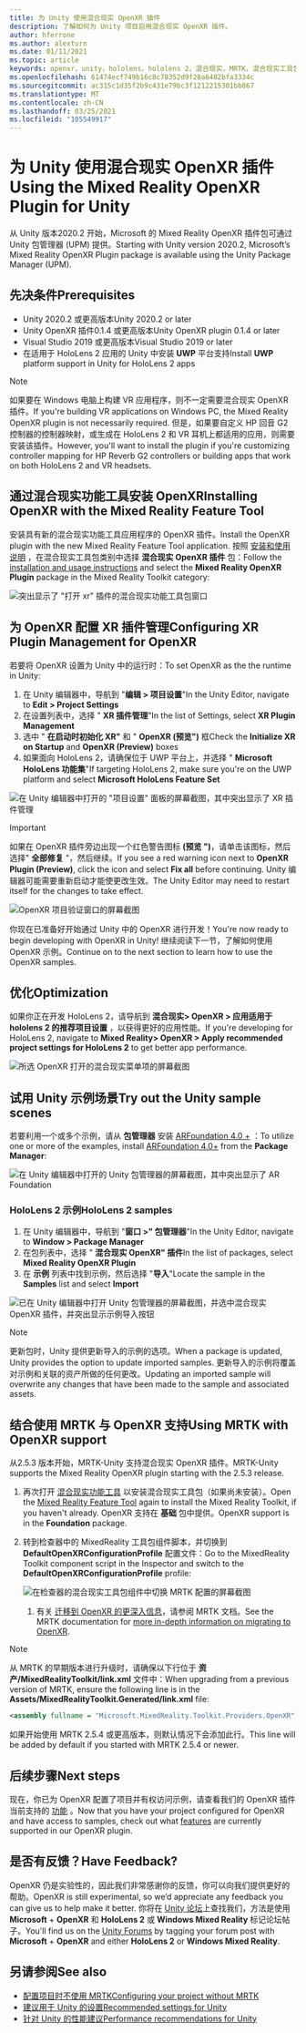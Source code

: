```yaml
---
title: 为 Unity 使用混合现实 OpenXR 插件
description: 了解如何为 Unity 项目启用混合现实 OpenXR 插件。
author: hferrone
ms.author: alexturn
ms.date: 01/11/2021
ms.topic: article
keywords: openxr，unity，hololens，hololens 2，混合现实，MRTK，混合现实工具包，扩充现实，虚拟现实，混合现实耳机，学习，教程，入门
ms.openlocfilehash: 61474ecf749b16c8c78352d9f28a6482bfa3334c
ms.sourcegitcommit: ac315c1d35f2b9c431e79bc3f1212215301bb867
ms.translationtype: MT
ms.contentlocale: zh-CN
ms.lasthandoff: 03/25/2021
ms.locfileid: "105549917"
---
```

# <a name="using-the-mixed-reality-openxr-plugin-for-unity"></a><span data-ttu-id="1b8d8-104">为 Unity 使用混合现实 OpenXR 插件</span><span class="sxs-lookup"><span data-stu-id="1b8d8-104">Using the Mixed Reality OpenXR Plugin for Unity</span></span>

<span data-ttu-id="1b8d8-105">从 Unity 版本2020.2 开始，Microsoft 的 Mixed Reality OpenXR 插件包可通过 Unity 包管理器 (UPM) 提供。</span><span class="sxs-lookup"><span data-stu-id="1b8d8-105">Starting with Unity version 2020.2, Microsoft’s Mixed Reality OpenXR Plugin package is available using the Unity Package Manager (UPM).</span></span>

## <a name="prerequisites"></a><span data-ttu-id="1b8d8-106">先决条件</span><span class="sxs-lookup"><span data-stu-id="1b8d8-106">Prerequisites</span></span>

* <span data-ttu-id="1b8d8-107">Unity 2020.2 或更高版本</span><span class="sxs-lookup"><span data-stu-id="1b8d8-107">Unity 2020.2 or later</span></span>
* <span data-ttu-id="1b8d8-108">Unity OpenXR 插件0.1.4 或更高版本</span><span class="sxs-lookup"><span data-stu-id="1b8d8-108">Unity OpenXR plugin 0.1.4 or later</span></span>
* <span data-ttu-id="1b8d8-109">Visual Studio 2019 或更高版本</span><span class="sxs-lookup"><span data-stu-id="1b8d8-109">Visual Studio 2019 or later</span></span>
* <span data-ttu-id="1b8d8-110">在适用于 HoloLens 2 应用的 Unity 中安装 **UWP** 平台支持</span><span class="sxs-lookup"><span data-stu-id="1b8d8-110">Install **UWP** platform support in Unity for HoloLens 2 apps</span></span>

> [!NOTE]
> <span data-ttu-id="1b8d8-111">如果要在 Windows 电脑上构建 VR 应用程序，则不一定需要混合现实 OpenXR 插件。</span><span class="sxs-lookup"><span data-stu-id="1b8d8-111">If you're building VR applications on Windows PC, the Mixed Reality OpenXR plugin is not necessarily required.</span></span> <span data-ttu-id="1b8d8-112">但是，如果要自定义 HP 回音 G2 控制器的控制器映射，或生成在 HoloLens 2 和 VR 耳机上都适用的应用，则需要安装该插件。</span><span class="sxs-lookup"><span data-stu-id="1b8d8-112">However, you'll want to install the plugin if you're customizing controller mapping for HP Reverb G2 controllers or building apps that work on both HoloLens 2 and VR headsets.</span></span>

## <a name="installing-openxr-with-the-mixed-reality-feature-tool"></a><span data-ttu-id="1b8d8-113">通过混合现实功能工具安装 OpenXR</span><span class="sxs-lookup"><span data-stu-id="1b8d8-113">Installing OpenXR with the Mixed Reality Feature Tool</span></span>

<span data-ttu-id="1b8d8-114">安装具有新的混合现实功能工具应用程序的 OpenXR 插件。</span><span class="sxs-lookup"><span data-stu-id="1b8d8-114">Install the OpenXR plugin with the new Mixed Reality Feature Tool application.</span></span> <span data-ttu-id="1b8d8-115">按照 [安装和使用说明](welcome-to-mr-feature-tool.md) ，在混合现实工具包类别中选择 **混合现实 OpenXR 插件** 包：</span><span class="sxs-lookup"><span data-stu-id="1b8d8-115">Follow the [installation and usage instructions](welcome-to-mr-feature-tool.md) and select the **Mixed Reality OpenXR Plugin** package in the Mixed Reality Toolkit category:</span></span>

![突出显示了 "打开 xr" 插件的混合现实功能工具包窗口](images/feature-tool-openxr.png)

## <a name="configuring-xr-plugin-management-for-openxr"></a><span data-ttu-id="1b8d8-117">为 OpenXR 配置 XR 插件管理</span><span class="sxs-lookup"><span data-stu-id="1b8d8-117">Configuring XR Plugin Management for OpenXR</span></span>

<span data-ttu-id="1b8d8-118">若要将 OpenXR 设置为 Unity 中的运行时：</span><span class="sxs-lookup"><span data-stu-id="1b8d8-118">To set OpenXR as the the runtime in Unity:</span></span>

1. <span data-ttu-id="1b8d8-119">在 Unity 编辑器中，导航到 "**编辑 > 项目设置**"</span><span class="sxs-lookup"><span data-stu-id="1b8d8-119">In the Unity Editor, navigate to **Edit > Project Settings**</span></span>
2. <span data-ttu-id="1b8d8-120">在设置列表中，选择 " **XR 插件管理**"</span><span class="sxs-lookup"><span data-stu-id="1b8d8-120">In the list of Settings, select **XR Plugin Management**</span></span>
3. <span data-ttu-id="1b8d8-121">选中 " **在启动时初始化 XR"** 和 " **OpenXR (预览")** 框</span><span class="sxs-lookup"><span data-stu-id="1b8d8-121">Check the **Initialize XR on Startup** and **OpenXR (Preview)** boxes</span></span>
4. <span data-ttu-id="1b8d8-122">如果面向 HoloLens 2，请确保位于 UWP 平台上，并选择 " **Microsoft HoloLens 功能集**"</span><span class="sxs-lookup"><span data-stu-id="1b8d8-122">If targeting HoloLens 2, make sure you're on the UWP platform and select **Microsoft HoloLens Feature Set**</span></span>

![在 Unity 编辑器中打开的 "项目设置" 面板的屏幕截图，其中突出显示了 XR 插件管理](images/openxr-img-05.png)

> [!IMPORTANT]
> <span data-ttu-id="1b8d8-124">如果在 OpenXR 插件旁边出现一个红色警告图标 **(预览 ")**，请单击该图标，然后选择" **全部修复** "，然后继续。</span><span class="sxs-lookup"><span data-stu-id="1b8d8-124">If you see a red warning icon next to **OpenXR Plugin (Preview)**, click the icon and select **Fix all** before continuing.</span></span> <span data-ttu-id="1b8d8-125">Unity 编辑器可能需要重新启动才能使更改生效。</span><span class="sxs-lookup"><span data-stu-id="1b8d8-125">The Unity Editor may need to restart itself for the changes to take effect.</span></span>

![OpenXR 项目验证窗口的屏幕截图](images/openxr-img-06.png)

<span data-ttu-id="1b8d8-127">你现在已准备好开始通过 Unity 中的 OpenXR 进行开发！</span><span class="sxs-lookup"><span data-stu-id="1b8d8-127">You're now ready to begin developing with OpenXR in Unity!</span></span>  <span data-ttu-id="1b8d8-128">继续阅读下一节，了解如何使用 OpenXR 示例。</span><span class="sxs-lookup"><span data-stu-id="1b8d8-128">Continue on to the next section to learn how to use the OpenXR samples.</span></span>

## <a name="optimization"></a><span data-ttu-id="1b8d8-129">优化</span><span class="sxs-lookup"><span data-stu-id="1b8d8-129">Optimization</span></span>

<span data-ttu-id="1b8d8-130">如果你正在开发 HoloLens 2，请导航到 **混合现实> OpenXR > 应用适用于 hololens 2 的推荐项目设置** ，以获得更好的应用性能。</span><span class="sxs-lookup"><span data-stu-id="1b8d8-130">If you're developing for HoloLens 2, navigate to **Mixed Reality> OpenXR > Apply recommended project settings for HoloLens 2** to get better app performance.</span></span>

![所选 OpenXR 打开的混合现实菜单项的屏幕截图](images/openxr-img-08.png)

## <a name="try-out-the-unity-sample-scenes"></a><span data-ttu-id="1b8d8-132">试用 Unity 示例场景</span><span class="sxs-lookup"><span data-stu-id="1b8d8-132">Try out the Unity sample scenes</span></span>

<span data-ttu-id="1b8d8-133">若要利用一个或多个示例，请从 **包管理器** 安装 [ARFoundation 4.0 +](https://docs.unity3d.com/Packages/com.unity.xr.arfoundation@4.1/manual/index.html#installing-ar-foundation) ：</span><span class="sxs-lookup"><span data-stu-id="1b8d8-133">To utilize one or more of the examples, install [ARFoundation 4.0+](https://docs.unity3d.com/Packages/com.unity.xr.arfoundation@4.1/manual/index.html#installing-ar-foundation) from the **Package Manager**:</span></span>

![在 Unity 编辑器中打开的 Unity 包管理器的屏幕截图，其中突出显示了 AR Foundation](images/openxr-img-09.png)

### <a name="hololens-2-samples"></a><span data-ttu-id="1b8d8-135">HoloLens 2 示例</span><span class="sxs-lookup"><span data-stu-id="1b8d8-135">HoloLens 2 samples</span></span>

1. <span data-ttu-id="1b8d8-136">在 Unity 编辑器中，导航到 "**窗口 >" 包管理器**"</span><span class="sxs-lookup"><span data-stu-id="1b8d8-136">In the Unity Editor, navigate to **Window > Package Manager**</span></span>
2. <span data-ttu-id="1b8d8-137">在包列表中，选择 " **混合现实 OpenXR" 插件**</span><span class="sxs-lookup"><span data-stu-id="1b8d8-137">In the list of packages, select **Mixed Reality OpenXR Plugin**</span></span>
3. <span data-ttu-id="1b8d8-138">在 **示例** 列表中找到示例，然后选择 "**导入**"</span><span class="sxs-lookup"><span data-stu-id="1b8d8-138">Locate the sample in the **Samples** list and select **Import**</span></span>

![已在 Unity 编辑器中打开 Unity 包管理器的屏幕截图，并选中混合现实 OpenXR 插件，并突出显示示例导入按钮](images/openxr-img-03.png)

<!-- ### For all other OpenXR samples

1. In the Unity Editor, navigate to **Window > Package Manager**
2. In the list of packages, select **OpenXR Plugin**
3. Locate the sample in the **Samples** list and select **Import**

![Screenshot of Unity Package Manager open in Unity editor with OpenXR Plugin selected and samples import button highlighted](images/openxr-img-10.png) -->

> [!NOTE]
> <span data-ttu-id="1b8d8-140">更新包时，Unity 提供更新导入的示例的选项。</span><span class="sxs-lookup"><span data-stu-id="1b8d8-140">When a package is updated, Unity provides the option to update imported samples.</span></span>  <span data-ttu-id="1b8d8-141">更新导入的示例将覆盖对示例和关联的资产所做的任何更改。</span><span class="sxs-lookup"><span data-stu-id="1b8d8-141">Updating an imported sample will overwrite any changes that have been made to the sample and associated assets.</span></span>

## <a name="using-mrtk-with-openxr-support"></a><span data-ttu-id="1b8d8-142">结合使用 MRTK 与 OpenXR 支持</span><span class="sxs-lookup"><span data-stu-id="1b8d8-142">Using MRTK with OpenXR support</span></span>

<span data-ttu-id="1b8d8-143">从2.5.3 版本开始，MRTK-Unity 支持混合现实 OpenXR 插件。</span><span class="sxs-lookup"><span data-stu-id="1b8d8-143">MRTK-Unity supports the Mixed Reality OpenXR plugin starting with the 2.5.3 release.</span></span>

1. <span data-ttu-id="1b8d8-144">再次打开 [混合现实功能工具](welcome-to-mr-feature-tool.md) 以安装混合现实工具包（如果尚未安装）。</span><span class="sxs-lookup"><span data-stu-id="1b8d8-144">Open the [Mixed Reality Feature Tool](welcome-to-mr-feature-tool.md) again to install the Mixed Reality Toolkit, if you haven't already.</span></span> <span data-ttu-id="1b8d8-145">OpenXR 支持在 **基础** 包中提供。</span><span class="sxs-lookup"><span data-stu-id="1b8d8-145">OpenXR support is in the **Foundation** package.</span></span>
2. <span data-ttu-id="1b8d8-146">转到检查器中的 MixedReality 工具包组件脚本，并切换到 **DefaultOpenXRConfigurationProfile** 配置文件：</span><span class="sxs-lookup"><span data-stu-id="1b8d8-146">Go to the MixedReality Toolkit component script in the Inspector and switch to the **DefaultOpenXRConfigurationProfile** profile:</span></span>

    ![在检查器的混合现实工具包组件中切换 MRTK 配置的屏幕截图](images/openxr-img-11.png)

    1. <span data-ttu-id="1b8d8-148">有关 [迁移到 OpenXR 的更深入信息](/windows/mixed-reality/mrtk-unity/configuration/getting-started-with-mrtk-and-xrsdk#configuring-mrtk-for-the-xr-sdk-pipeline)，请参阅 MRTK 文档。</span><span class="sxs-lookup"><span data-stu-id="1b8d8-148">See the MRTK documentation for [more in-depth information on migrating to OpenXR](/windows/mixed-reality/mrtk-unity/configuration/getting-started-with-mrtk-and-xrsdk#configuring-mrtk-for-the-xr-sdk-pipeline).</span></span>

> [!NOTE]
> <span data-ttu-id="1b8d8-149">从 MRTK 的早期版本进行升级时，请确保以下行位于 **资产/MixedRealityToolkit/link.xml** 文件中：</span><span class="sxs-lookup"><span data-stu-id="1b8d8-149">When upgrading from a previous version of MRTK, ensure the following line is in the **Assets/MixedRealityToolkit.Generated/link.xml** file:</span></span>
>
> ```xml
> <assembly fullname = "Microsoft.MixedReality.Toolkit.Providers.OpenXR" preserve="all"/>
> ```
>
> <span data-ttu-id="1b8d8-150">如果开始使用 MRTK 2.5.4 或更高版本，则默认情况下会添加此行。</span><span class="sxs-lookup"><span data-stu-id="1b8d8-150">This line will be added by default if you started with MRTK 2.5.4 or newer.</span></span>

## <a name="next-steps"></a><span data-ttu-id="1b8d8-151">后续步骤</span><span class="sxs-lookup"><span data-stu-id="1b8d8-151">Next steps</span></span>

<span data-ttu-id="1b8d8-152">现在，你已为 OpenXR 配置了项目并有权访问示例，请查看我们的 OpenXR 插件当前支持的 [功能](openxr-supported-features.md) 。</span><span class="sxs-lookup"><span data-stu-id="1b8d8-152">Now that you have your project configured for OpenXR and have access to samples, check out what [features](openxr-supported-features.md) are currently supported in our OpenXR plugin.</span></span>

## <a name="have-feedback"></a><span data-ttu-id="1b8d8-153">是否有反馈？</span><span class="sxs-lookup"><span data-stu-id="1b8d8-153">Have Feedback?</span></span>

<span data-ttu-id="1b8d8-154">OpenXR 仍是实验性的，因此我们非常感谢你的反馈，你可以向我们提供更好的帮助。</span><span class="sxs-lookup"><span data-stu-id="1b8d8-154">OpenXR is still experimental, so we’d appreciate any feedback you can give us to help make it better.</span></span> <span data-ttu-id="1b8d8-155">你将在 [Unity 论坛](https://aka.ms/unityforums)上查找我们，方法是使用 **Microsoft**  +  **OpenXR** 和 **HoloLens 2** 或 **Windows Mixed Reality** 标记论坛帖子。</span><span class="sxs-lookup"><span data-stu-id="1b8d8-155">You'll find us on the [Unity Forums](https://aka.ms/unityforums) by tagging your forum post with **Microsoft** + **OpenXR** and either **HoloLens 2** or **Windows Mixed Reality**.</span></span>

## <a name="see-also"></a><span data-ttu-id="1b8d8-156">另请参阅</span><span class="sxs-lookup"><span data-stu-id="1b8d8-156">See also</span></span>

* [<span data-ttu-id="1b8d8-157">配置项目时不使用 MRTK</span><span class="sxs-lookup"><span data-stu-id="1b8d8-157">Configuring your project without MRTK</span></span>](configure-unity-project.md)
* [<span data-ttu-id="1b8d8-158">建议用于 Unity 的设置</span><span class="sxs-lookup"><span data-stu-id="1b8d8-158">Recommended settings for Unity</span></span>](recommended-settings-for-unity.md)
* [<span data-ttu-id="1b8d8-159">针对 Unity 的性能建议</span><span class="sxs-lookup"><span data-stu-id="1b8d8-159">Performance recommendations for Unity</span></span>](performance-recommendations-for-unity.md#how-to-profile-with-unity)